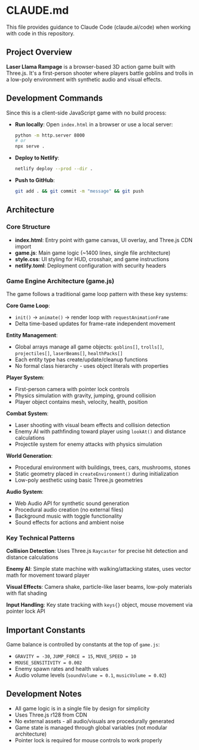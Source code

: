 # CLAUDE.md

This file provides guidance to Claude Code (claude.ai/code) when working with code in this repository.

## Project Overview

**Laser Llama Rampage** is a browser-based 3D action game built with Three.js. It's a first-person shooter where players battle goblins and trolls in a low-poly environment with synthetic audio and visual effects.

## Development Commands

Since this is a client-side JavaScript game with no build process:

- **Run locally**: Open `index.html` in a browser or use a local server:
  ```bash
  python -m http.server 8000
  # or
  npx serve .
  ```

- **Deploy to Netlify**: 
  ```bash
  netlify deploy --prod --dir .
  ```

- **Push to GitHub**:
  ```bash
  git add . && git commit -m "message" && git push
  ```

## Architecture

### Core Structure
- **index.html**: Entry point with game canvas, UI overlay, and Three.js CDN import
- **game.js**: Main game logic (~1400 lines, single file architecture)
- **style.css**: UI styling for HUD, crosshair, and game instructions
- **netlify.toml**: Deployment configuration with security headers

### Game Engine Architecture (game.js)

The game follows a traditional game loop pattern with these key systems:

**Core Game Loop**:
- `init()` → `animate()` → render loop with `requestAnimationFrame`
- Delta time-based updates for frame-rate independent movement

**Entity Management**:
- Global arrays manage all game objects: `goblins[]`, `trolls[]`, `projectiles[]`, `laserBeams[]`, `healthPacks[]`
- Each entity type has create/update/cleanup functions
- No formal class hierarchy - uses object literals with properties

**Player System**:
- First-person camera with pointer lock controls
- Physics simulation with gravity, jumping, ground collision
- Player object contains mesh, velocity, health, position

**Combat System**:
- Laser shooting with visual beam effects and collision detection
- Enemy AI with pathfinding toward player using `lookAt()` and distance calculations
- Projectile system for enemy attacks with physics simulation

**World Generation**:
- Procedural environment with buildings, trees, cars, mushrooms, stones
- Static geometry placed in `createEnvironment()` during initialization
- Low-poly aesthetic using basic Three.js geometries

**Audio System**:
- Web Audio API for synthetic sound generation
- Procedural audio creation (no external files)
- Background music with toggle functionality
- Sound effects for actions and ambient noise

### Key Technical Patterns

**Collision Detection**: Uses Three.js `Raycaster` for precise hit detection and distance calculations

**Enemy AI**: Simple state machine with walking/attacking states, uses vector math for movement toward player

**Visual Effects**: Camera shake, particle-like laser beams, low-poly materials with flat shading

**Input Handling**: Key state tracking with `keys{}` object, mouse movement via pointer lock API

## Important Constants

Game balance is controlled by constants at the top of `game.js`:
- `GRAVITY = -30`, `JUMP_FORCE = 15`, `MOVE_SPEED = 10`
- `MOUSE_SENSITIVITY = 0.002`
- Enemy spawn rates and health values
- Audio volume levels (`soundVolume = 0.1`, `musicVolume = 0.02`)

## Development Notes

- All game logic is in a single file by design for simplicity
- Uses Three.js r128 from CDN
- No external assets - all audio/visuals are procedurally generated
- Game state is managed through global variables (not modular architecture)
- Pointer lock is required for mouse controls to work properly